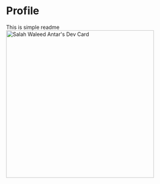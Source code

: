 # Profile
This is simple readme
<a href="https://app.daily.dev/0salahsolo"><img src="https://api.daily.dev/devcards/2dc5add018b0471eaebfd48b51695e66.png?r=0lx" width="400" alt="Salah Waleed Antar's Dev Card"/></a>

